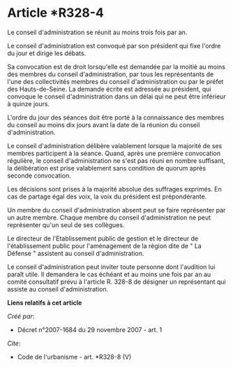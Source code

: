 # Article *R328-4

Le conseil d'administration se réunit au moins trois fois par an. 

Le conseil d'administration est convoqué par son président qui fixe l'ordre du jour et dirige les débats. 

Sa convocation est de droit lorsqu'elle est demandée par la moitié au moins des membres du conseil d'administration, par tous
les représentants de l'une des collectivités membres du conseil d'administration ou par le préfet des Hauts-de-Seine. La
demande écrite est adressée au président, qui convoque le conseil d'administration dans un délai qui ne peut être inférieur à
quinze jours.

L'ordre du jour des séances doit être porté à la connaissance des membres du conseil au moins dix jours avant la date de la
réunion du conseil d'administration. 

Le conseil d'administration délibère valablement lorsque la majorité de ses membres participent à la séance. Quand, après une
première convocation régulière, le conseil d'administration ne s'est pas réuni en nombre suffisant, la délibération est prise
valablement sans condition de quorum après seconde convocation. 

Les décisions sont prises à la majorité absolue des suffrages exprimés. En cas de partage égal des voix, la voix du président
est prépondérante. 

Un membre du conseil d'administration absent peut se faire représenter par un autre membre. Chaque membre du conseil
d'administration ne peut représenter qu'un seul de ses collègues. 

Le directeur de l'Etablissement public de gestion et le directeur de l'établissement public pour l'aménagement de la région
dite de " La Défense " assistent au conseil d'administration. 

Le conseil d'administration peut inviter toute personne dont l'audition lui paraît utile. Il demandera le cas échéant et au
moins une fois par an au comité consultatif prévu à l'article R. 328-8 de désigner un représentant qui assiste au conseil
d'administration.

**Liens relatifs à cet article**

_Créé par_:

  - Décret n°2007-1684 du 29 novembre 2007 - art. 1

_Cite_:

  - Code de l'urbanisme - art. *R328-8 (V)
